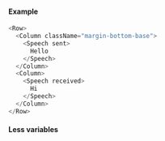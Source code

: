 #### Example

```js
<Row>
  <Column className="margin-bottom-base">
    <Speech sent>
      Hello
    </Speech>
  </Column>
  <Column>
    <Speech received>
      Hi
    </Speech>
  </Column>
</Row>
```

#### Less variables

```less

```
